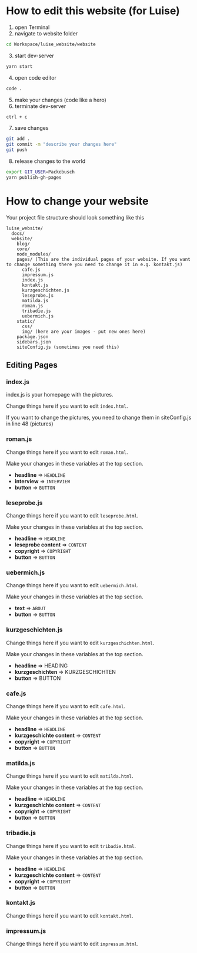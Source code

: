 # How to edit this website (for Luise)

1. open Terminal
2. navigate to website folder 

```sh
cd Workspace/luise_website/website
```
3. start dev-server
```sh
yarn start
```
4. open code editor
```sh
code .
```
5. make your changes (code like a hero)
6. terminate dev-server
```sh
ctrl + c
```
7. save changes
```sh
git add .
git commit -m "describe your changes here"
git push
```
8. release changes to the world
```sh
export GIT_USER=Packebusch
yarn publish-gh-pages
```

# How to change your website

Your project file structure should look something like this

```
luise_website/
  docs/ 
  website/
    blog/
    core/
    node_modules/
    pages/ (This are the individual pages of your website. If you want to change something there you need to change it in e.g. kontakt.js)
      cafe.js
      impressum.js
      index.js
      kontakt.js
      kurzgeschichten.js
      leseprobe.js
      matilda.js
      roman.js
      tribadie.js
      uebermich.js
    static/
      css/
      img/ (here are your images - put new ones here)
    package.json
    sidebars.json
    siteConfig.js (sometimes you need this)
```

## Editing Pages

### index.js
index.js is your homepage with the pictures.

Change things here if you want to edit `index.html`.

If you want to change the pictures, you need to change them in siteConfig.js in line 48 (pictures)


### roman.js
Change things here if you want to edit `roman.html`.

Make your changes in these variables at the top section. 
+ **headline** => `HEADLINE`
+ **interview** => `INTERVIEW`
+ **button** => `BUTTON`

### leseprobe.js
Change things here if you want to edit `leseprobe.html`.

Make your changes in these variables at the top section. 
+ **headline** => `HEADLINE`
+ **leseprobe content** => `CONTENT`
+ **copyright** => `COPYRIGHT`
+ **button** => `BUTTON`


### uebermich.js
Change things here if you want to edit `uebermich.html`.

Make your changes in these variables at the top section. 
+ **text** => `ABOUT`
+ **button** => `BUTTON`

### kurzgeschichten.js
Change things here if you want to edit `kurzgeschichten.html`.

Make your changes in these variables at the top section. 
+ **headline** => HEADING
+ **kurzgeschichten** => KURZGESCHICHTEN
+ **button** => BUTTON

### cafe.js
Change things here if you want to edit `cafe.html`.

Make your changes in these variables at the top section. 
+ **headline** => `HEADLINE`
+ **kurzgeschichte content** => `CONTENT`
+ **copyright** => `COPYRIGHT`
+ **button** => `BUTTON`

### matilda.js
Change things here if you want to edit `matilda.html`.

Make your changes in these variables at the top section. 
+ **headline** => `HEADLINE`
+ **kurzgeschichte content** => `CONTENT`
+ **copyright** => `COPYRIGHT`
+ **button** => `BUTTON`

### tribadie.js
Change things here if you want to edit `tribadie.html`.

Make your changes in these variables at the top section. 
+ **headline** => `HEADLINE`
+ **kurzgeschichte content** => `CONTENT`
+ **copyright** => `COPYRIGHT`
+ **button** => `BUTTON`

### kontakt.js
Change things here if you want to edit `kontakt.html`.


### impressum.js
Change things here if you want to edit `impressum.html`.

 